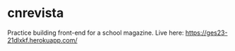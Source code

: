 # cnrevista

Practice building front-end for a school magazine. Live here: https://ges23-21dlxkf.herokuapp.com/
